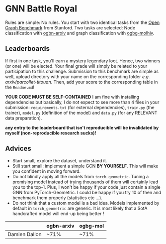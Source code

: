 # GNN Battle Royal

Rules are simple: No rules. You start with two identical tasks from the [Open Graph Benchmark](https://ogb.stanford.edu) from Stanford. Two tasks are selected: Node classification with [ogbn-arxiv](https://ogb.stanford.edu/docs/nodeprop/#ogbn-arxiv) and graph classification with [ogbg-molhiv](https://ogb.stanford.edu/docs/graphprop/#ogbg-mol). 

## Leaderboards
If first in one task, you'll earn a mystery legendary loot. Hence, two winners (or one) will be elected. Your final grade will simply be related to your participation to this challenge. Submission to this benchmark are simple as well, upload directory with your name on the corresponding folder *e.g. arxiv/parcollet-titouan*. Then, add your score to the corresponding table in the `Readme.md`!

**YOUR CODE MUST BE SELF-CONTAINED** I am fine with installing dependencies but basically, I do not expect to see more than 4 files in your submission: `requirements.txt` (for external dependencies), `train.py` (the trainer), `model.py` (definition of the model) and `data.py` (for any RELEVANT data preparation). 

**any entry to the leaderboard that isn't reproducible will be invalidated by myself (non-reproducible research sucks)!** 

## Advices
- Start small, explore the dataset, understand it.
- Still start small: implement a simple GCN **BY YOURSELF**. This will make you confident in moving forward.
- Do not blindly apply all the models from `torch_geometric`. Tuning a promising model instead of trying thousands of them will certainly lead you to the top-1. Plus, I won't be happy if your code just contain a single GNN from PyTorch-Geometric. I could be happy if you try 10 of then and benchmark them properly (statistics etc ...). 
- Do not think that a custom model is a bad idea. Models implemented by default in `torch_geometric` are generic. It is most likely that a SotA handcrafted model will end-up being better !


|                             | ogbn-arxiv                    | ogbg-mol                    |
|-----------------------------|-------------------------------|-----------------------------|
|Damien Dallon                 |~71%                        | ~71%                      |

